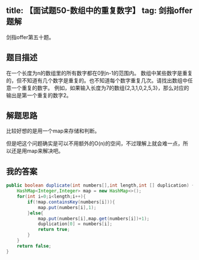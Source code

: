 title: 【面试题50-数组中的重复数字】
tag: 剑指offer题解
---
剑指offer第五十题。
<!-- more -->

## 题目描述

在一个长度为n的数组里的所有数字都在0到n-1的范围内。 数组中某些数字是重复的，但不知道有几个数字是重复的。也不知道每个数字重复几次。请找出数组中任意一个重复的数字。 例如，如果输入长度为7的数组{2,3,1,0,2,5,3}，那么对应的输出是第一个重复的数字2。

## 解题思路


比较好想的是用一个map来存储和判断。

但是吧这个问题确实是可以不用额外的O(n)的空间，不过理解上就会难一点，所以还是用map来解决吧。

## 我的答案

```java
public boolean duplicate(int numbers[],int length,int [] duplication) {
    HashMap<Integer,Integer> map = new HashMap<>();
    for(int i=0;i<length;i++){
        if(!map.containsKey(numbers[i])){
            map.put(numbers[i],1);
        }else{
            map.put(numbers[i],map.get(numbers[i])+1);
            duplication[0] = numbers[i];
            return true;
        }
    }
    return false;
}
```

